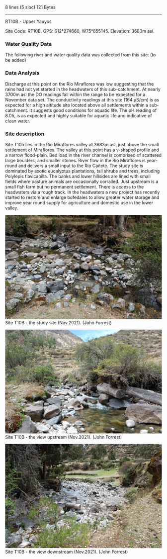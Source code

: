 8 lines (5 sloc)  121 Bytes
   
---
RT10B - Upper Yauyos

Site Code: RT10B.  GPS: S12°274660, W75°855145. Elevation:
3683m asl.

### Water Quality Data

The following river and water quality data was collected from this site: (to be added)

### Data Analysis

Discharge at this point on the Rio Miraflores was low suggesting that the rains had not yet started in the headwaters of this sub-catchment. 
At nearly 3700m asl the DO readings fall within the range to be expected for a November data set. 
The conductivity readings at this site (164 µS/cm) is as expected for a high altitude site located above all settlements within a sub-catchment. It suggests good conditions for aquatic life.
The pH reading of 8.05, is as expected and highly suitable for aquatic life and indicative of clean water. 


### Site description

Site T10b lies in the Rio Miraflores valley at 3683m asl, just above the small settlement of Miraflores. The valley at this point has a v-shaped profile and a narrow flood-plain. Bed load in the river channel is comprised of scattered large boulders, and smaller stones. River flow in the Rio Miraflores is year-round and delivers a small input to the Rio Cañete. 
The study site is dominated by exotic eucalyptus plantations, tall shrubs and trees, including Polylepis flavicapilla. The banks and lower hillsides are lined with small fields where pasture animals are occasionally corralled. 
Just upstream is a small fish farm but no permanent settlement. There is access to the headwaters via a rough track. In the headwaters a new project has recently started to restore and enlarge bofedales to allow greater water storage and improve year round supply for agriculture and domestic use in the lower valley. 



![Site T10B - the study site. (John Forrest)](/assets/SiteDescriptions/T10/T10BSSite.JPG)
Site T10B - the study site (Nov.2021). (John Forrest)

![Site T10B - the study site. (John Forrest)](/assets/SiteDescriptions/T10/T10Bviewupstream.JPG)
Site T10B - the view upstream (Nov.2021). (John Forrest)

![Site T10B - the study site. (John Forrest)](/assets/SiteDescriptions/T10/T10Bviewdownstream.JPG)
Site T10B - the view downstream (Nov.2021). (John Forrest)
